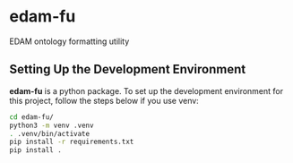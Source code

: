 # edam-fu

EDAM ontology formatting utility

## Setting Up the Development Environment

**edam-fu** is a python package. To set up the development environment for this project, follow the steps below if you use venv:

```bash
cd edam-fu/
python3 -m venv .venv
. .venv/bin/activate
pip install -r requirements.txt
pip install .
```
